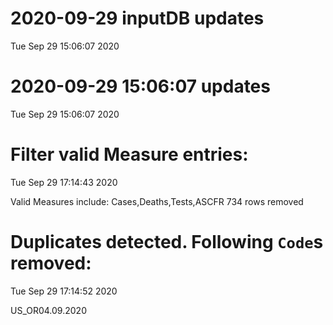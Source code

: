 
# 2020-09-29 inputDB updates 
 Tue Sep 29 15:06:07 2020 


# 2020-09-29 15:06:07 updates 
 Tue Sep 29 15:06:07 2020 


# Filter valid Measure entries: 
 Tue Sep 29 17:14:43 2020 

Valid Measures include: Cases,Deaths,Tests,ASCFR
 734 rows removed
# Duplicates detected. Following `Code`s removed: 
 Tue Sep 29 17:14:52 2020 

US_OR04.09.2020
